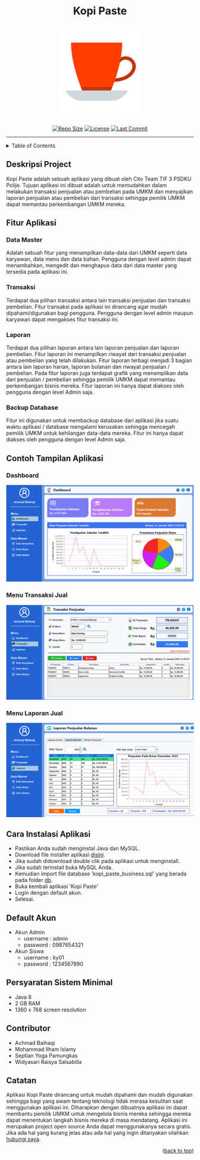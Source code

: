 <div id="top"></div>
<h1 align="center">Kopi Paste</h1>

<br>

<div align="center">
  <a href="https://wsjti.id/product/149/kopi-paste">
    <img src="images/app-icon.png" alt="Logo" width="220" height="220">
  </a>
</div>

<br>

<!-- Project Shields -->
<span align="center">

  [![Repo Size][repo-shield]][repo-url]
  [![License][license-shield]][license-url]
  [![Last Commit][commit-shield]][commit-url]

  [repo-shield]: https://img.shields.io/github/repo-size/haqiachd/kopi-paste.svg?style=for-the-badge
  [repo-url]: https://img.shields.io/github/repo-size/haqiachd/kopi-paste.svg
  [commit-shield]: https://img.shields.io/github/last-commit/haqiachd/kopi-paste.svg?style=for-the-badge
  [commit-url]: https://img.shields.io/github/last-commit/haqiachd/kopi-paste.svg
  [license-shield]: https://img.shields.io/github/license/haqiachd/kopi-paste.svg?style=for-the-badge
  [license-url]: https://github.com/haqiachd/kopi-paste/blob/main/LICENSE.md

</span>

<hr>

<!-- Table of Contents -->
<details>
  <summary>Table of Contents</summary>
  <ol>
    <li><a href="#deskripsi-project">Deskripsi Project</a></li>
    <li>
      <a href="#fitur-aplikasi">Fitur Aplikasi</a>
      <ul>
        <li><a href="#data-master">Dashboard</a></li>
        <li><a href="#transaksi">Transaksi</a></li>
        <li><a href=#laporan>Laporan</a></li>        
        <li><a href=#backup-database>Backup Database</a></li>
      </ul>
    </li>
    <li>
    <a href="#contoh-tampilan-aplikasi">Contoh Tampilan Aplikasi</a>
      <ul>
        <li><a href="#dashboard">Dashboard</a></li>
        <li><a href="#menu-transaksi-jual">Menu Transaksi Jual</a></li>
        <li><a href="#menu-laporan-jual">Menu Laporan Jual</a></li>
      </ul>
    </li>
    <li><a href="#cara-instalasi-aplikasi">Cara Instalasi Aplikasi</a>
    <li><a href="#default-akun">Default Akun</a>
    <li><a href="#persyaratan-sistem-minimal">Persyaratan Sistem Minimal</a></li>
    <li><a href="#contributor">Contributor</a></li>
    <li><a href="#catatan">Catatan</a></li>
  </ol>
</details>

## Deskripsi Project
Kopi Paste adalah sebuah aplikasi yang dibuat oleh Cito Team TIF 3 PSDKU Polije. Tujuan aplikasi ini dibuat adalah untuk memudahkan dalam melakukan transaksi penjualan atau pembelian pada UMKM dan menyajikan laporan penjualan atau pembelian dari transaksi sehingga pemilik UMKM dapat memantau perkembangan UMKM mereka.

## Fitur Aplikasi

### Data Master
Adalah sebuah fitur yang menampilkan data-data dari UMKM seperti data karyawan, data menu dan data bahan. Pengguna dengan level admin dapat menambahkan, mengedit dan menghapus data dari data master yang tersedia pada aplikasi ini.
### Transaksi
Terdapat dua pilihan transaksi antara lain transaksi penjualan dan transaksi pembelian. Fitur transaksi pada aplikasi ini dirancang agar mudah dipahami/digunakan bagi pengguna. Pengguna dengan level admin maupun karyawan dapat mengakses fitur transaksi ini.
### Laporan
Terdapat dua pilihan laporan antara lain laporan penjualan dan laporan pembelian. Fitur laporan ini menampilkan riwayat dari transaksi penjualan atau pembelian yang telah dilakukan. Fitur laporan terbagi menjadi 3 bagian antara lain laporan harian, laporan bulanan dan riwayat penjualan / pembelian. Pada fitur laporan juga terdapat grafik yang menampilkan data dari penjualan / pembelian sehingga pemilik UMKM dapat memantau perkembangan bisnis mereka. Fitur laporan ini hanya dapat diakses oleh pengguna dengan level Admin saja.
### Backup Database
Fitur ini digunakan untuk membackup database dari aplikasi jika suatu waktu aplikasi / database mengalami kerusakan sehingga mencegah pemilik UMKM untuk kehilangan data-data mereka. Fitur ini hanya dapat diakses oleh pengguna dengan level Admin saja. 

## Contoh Tampilan Aplikasi
### Dashboard
![Menu Dashboard](images/v-1.1/menu-dashboard.png)
### Menu Transaksi Jual
![Dashboard Petugas](images/v-1.1/menu-transaksi-jual.png)
### Menu Laporan Jual
![dashboard 2](images/v-1.1/menu-laporan-jual.png)

## Cara Instalasi Aplikasi
- Pastikan Anda sudah menginstal Java dan MySQL.
- Download file installer aplikasi <a href="https://drive.google.com/drive/folders/1B2qoN3xB2I40fEJZWHSsO_hex6QwWbMx">disini</a>.
- Jika sudah didownload double clik pada aplikasi untuk menginstall.
- Jika sudah terinstall buka MySQL Anda.
- Kemudian import file database 'kopi_paste_business.sql' yang berada pada folder <a href="https://github.com/haqiachd/kopi-paste/tree/main/db">db</a>.
- Buka kembali aplikasi 'Kopi Paste'
- Login dengan default akun.
- Selesai.

## Default Akun
* Akun Admin 
  - username : admin <br>
  - password : 0987654321
* Akun Siswa <br>
  - username : ky01 <br>
  - password : 1234567890

## Persyaratan Sistem Minimal
- Java 8
- 2 GB RAM
- 1360 x 768 screen resolution

## Contributor
- Achmad Baihaqi
- Mohammad Ilham Islamy
- Septian Yoga Pamungkas
- Widyasari Raisya Salsabilla

## Catatan
Aplikasi Kopi Paste dirancang untuk mudah dipahami dan mudah digunakan sehingga bagi yang awam tentang teknologi tidak merasa kesulitan saat menggunakan aplikasi ini. Diharapkan dengan dibuatnya aplikasi ini dapat membantu pemilik UMKM untuk mengelola bisnis mereka sehingga mereka dapat menentukan langkah  bisnis mereka di masa mendatang. Aplikasi ini merupakan project open source Anda dapat menggunakanya secara gratis. Jika ada hal yang kurang jelas atau ada hal yang ingin ditanyakan silahkan [hubungi saya](https://api.whatsapp.com/send/?phone=6285655864624).

<p align="right">(<a href="#top">back to top</a>)</p>
